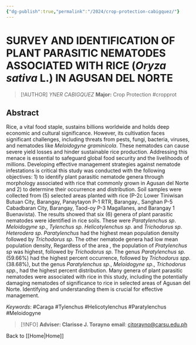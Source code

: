 ```yaml
---
{"dg-publish":true,"permalink":"/2024/crop-protection-cabigquez/"}
---
```


# SURVEY AND IDENTIFICATION OF PLANT PARASITIC NEMATODES ASSOCIATED WITH RICE (***Oryza sativa*** L.) IN AGUSAN DEL NORTE
> [!AUTHOR] *YNER CABIGQUEZ*
> **Major:** Crop Protection #cropprot 
## Abstract
Rice, a vital food staple, sustains billions worldwide and holds deep economic and cultural significance. However, its cultivation faces significant challenges, including threats from pests, fungi, bacteria, viruses, and nematodes like *Meloidogyne graminicola*. These nematodes can cause severe yield losses and hinder sustainable rice production. Addressing this menace is essential to safeguard global food security and the livelihoods of millions. Developing effective management strategies against nematode infestations is critical this study was conducted with the following objectives: 1) to identify plant parasitic nematode genera through morphology associated with rice that commonly grown in Agusan del Norte and 2) to determine their occurrence and distribution. Soil samples were collected from (5) selected areas planted with rice (P-2c Lower Tiniwisan Butuan City, Barangay, Panaytayon P-1 RTR, Barangay., Sanghan P-5 Cabadbaran City, Barangay, Taod-oy P-3 Magallanes, and Barangay 1 Buenavista). The results showed that six (6) genera of plant parasitic nematodes were identified in rice soils. These were *Paratylenchus sp*. *Meloidogyne sp*., *Tylenchus sp*. *Helicotylenchus sp*. and *Trichodorus sp*. *Heterodera sp*. *Paratylenchus* had the highest mean population density followed by *Trichodorus sp*. The other nematode genera had low mean population density, Regardless of the area , the population of *Pratylenchus sp* was highest, followed by *Trichodorus sp*. The genus *Paratylenchus sp*. (59.66%) had the highest percent occurrence, followed by *Trichodorus spp*. (38.68%), but the genus *Paratylenchus sp*., *Meloidogyne sp*., *Trichodorus spp*., had the highest percent distribution. Many genera of plant parasitic nematodes were associated with rice in this study, including the potentially damaging nematodes of significance to rice in selected areas of Agusan del Norte. Identifying and understanding them is crucial for effective management.

*Keywords*: #Caraga #Tylenchus #Helicotylenchus #Paratylenchus #Meloidogyne

> [!INFO] **Adviser: Clarisse J. Torayno** 
> **email**: cjtorayno@carsu.edu.ph

Back to [[Home\|Home]]